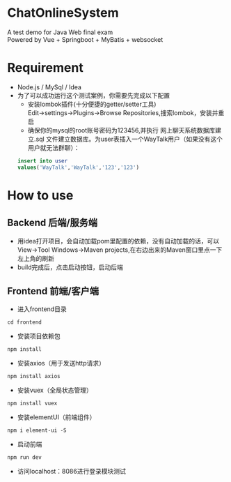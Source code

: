 # ChatOnlineSystem
A test demo for Java Web final exam <br>
Powered by Vue + Springboot + MyBatis + websocket <br>
# Requirement
* Node.js / MySql / Idea 
* 为了可以成功运行这个测试案例，你需要先完成以下配置
  * 安装lombok插件(十分便捷的getter/setter工具)<br>
  Edit->settings->Plugins->Browse Repositories,搜索lombok，安装并重启
  * 确保你的mysql的root账号密码为123456,并执行 网上聊天系统数据库建立.sql 文件建立数据库。为user表插入一个WayTalk用户（如果没有这个用户就无法群聊）：
  ```SQL
  insert into user 
  values('WayTalk','WayTalk','123','123')
  ```
# How to use
## Backend 后端/服务端
* 用idea打开项目，会自动加载pom里配置的依赖，没有自动加载的话，可以 View->Tool Windows->Maven projects,在右边出来的Maven窗口里点一下左上角的刷新
* build完成后，点击启动按钮，启动后端
## Frontend 前端/客户端
* 进入frontend目录<br>
```
cd frontend
```
* 安装项目依赖包<br>
```
npm install
```
* 安装axios（用于发送http请求）
```
npm install axios
```
* 安装vuex（全局状态管理）
```
npm install vuex
```
* 安装elementUI（前端组件）
```
npm i element-ui -S
```
* 启动前端
```
npm run dev
```
* 访问localhost：8086进行登录模块测试
